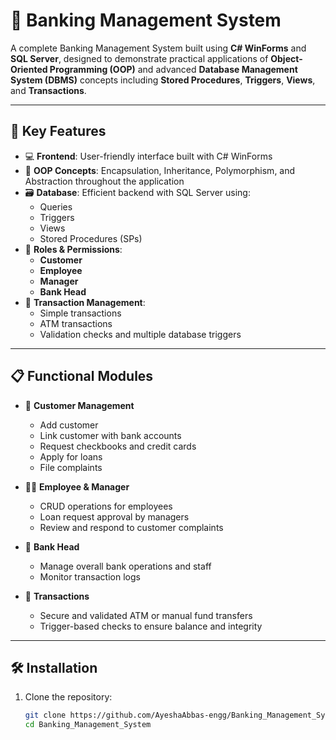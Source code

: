 # 🏦 Banking Management System

A complete Banking Management System built using **C# WinForms** and **SQL Server**, designed to demonstrate practical applications of **Object-Oriented Programming (OOP)** and advanced **Database Management System (DBMS)** concepts including **Stored Procedures**, **Triggers**, **Views**, and **Transactions**.

---

## 🚀 Key Features

- 💻 **Frontend**: User-friendly interface built with C# WinForms
- 🧠 **OOP Concepts**: Encapsulation, Inheritance, Polymorphism, and Abstraction throughout the application
- 🗃️ **Database**: Efficient backend with SQL Server using:
  - Queries
  - Triggers
  - Views
  - Stored Procedures (SPs)
- 🔐 **Roles & Permissions**:
  - **Customer**
  - **Employee**
  - **Manager**
  - **Bank Head**
- 🔄 **Transaction Management**:
  - Simple transactions
  - ATM transactions
  - Validation checks and multiple database triggers

---

## 📋 Functional Modules

- 👥 **Customer Management**
  - Add customer
  - Link customer with bank accounts
  - Request checkbooks and credit cards
  - Apply for loans
  - File complaints

- 👨‍💼 **Employee & Manager**
  - CRUD operations for employees
  - Loan request approval by managers
  - Review and respond to customer complaints

- 🧾 **Bank Head**
  - Manage overall bank operations and staff
  - Monitor transaction logs

- 💸 **Transactions**
  - Secure and validated ATM or manual fund transfers
  - Trigger-based checks to ensure balance and integrity

---

## 🛠️ Installation

1. Clone the repository:
   ```bash
   git clone https://github.com/AyeshaAbbas-engg/Banking_Management_System.git
   cd Banking_Management_System
